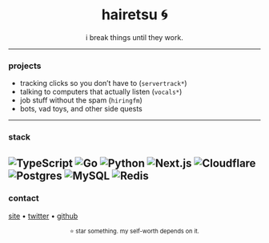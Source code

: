 <h1 align="center">hairetsu 🌀</h1>
<p align="center">
  i break things until they work.
</p>

---

### projects
- tracking clicks so you don’t have to (`servertrack*`)  
- talking to computers that actually listen (`vocals*`)  
- job stuff without the spam (`hiringfm`)  
- bots, vad toys, and other side quests

---

### stack
![TypeScript](https://img.shields.io/badge/-TypeScript-3178C6?logo=typescript&logoColor=white)
![Go](https://img.shields.io/badge/-Go-00ADD8?logo=go&logoColor=white)
![Python](https://img.shields.io/badge/-Python-3776AB?logo=python&logoColor=white)
![Next.js](https://img.shields.io/badge/-Next.js-000000?logo=next.js&logoColor=white)
![Cloudflare](https://img.shields.io/badge/-Cloudflare-F38020?logo=cloudflare&logoColor=white)
![Postgres](https://img.shields.io/badge/-Postgres-4169E1?logo=postgresql&logoColor=white)
![MySQL](https://img.shields.io/badge/-Mysql-4169E1?logo=mysql&logoColor=white)
![Redis](https://img.shields.io/badge/-Redis-4169E1?logo=redis&logoColor=white)
---

### contact
[site](https://hairetsu.com) • [twitter](https://twitter.com/hairetsu) • [github](https://github.com/hairetsu)

<p align="center">
  <sub>⭐ star something. my self-worth depends on it.</sub>
</p>
